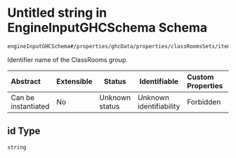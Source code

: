 # Untitled string in EngineInputGHCSchema Schema

```txt
engineInputGHCSchema#/properties/ghcData/properties/classRoomsSets/items/properties/id
```

Identifier name of the ClassRooms group.


| Abstract            | Extensible | Status         | Identifiable            | Custom Properties | Additional Properties | Access Restrictions | Defined In                                                         |
| :------------------ | ---------- | -------------- | ----------------------- | :---------------- | --------------------- | ------------------- | ------------------------------------------------------------------ |
| Can be instantiated | No         | Unknown status | Unknown identifiability | Forbidden         | Allowed               | none                | [ghc.schema.json\*](../out/ghc.schema.json "open original schema") |

## id Type

`string`
